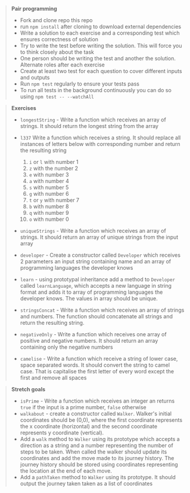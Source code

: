 > **Pair programming**
>
> * Fork and clone repo this repo
> * run `npm install` after cloning to download external dependencies
> * Write a solution to each exercise and a corresponding test which ensures correctness of solution
> * Try to write the test before writing the solution. This will force you to think closely about the task
> * One person should be writing the test and another the solution. Alternate roles after each exercise
> * Create at least two test for each question to cover different inputs and outputs
> * Run `npm test` regularly to ensure your tests pass
> * To run all tests in the background continuously you can do so using `npm test -- --watchAll`


> **Exercises**
>
> * `longestString` - Write a function which receives an array of strings. It should return the longest string from the array
>
> * `l337` Write a function which receives a string. It should replace all instances of letters below with corresponding number and return the resulting string
>   1. `i` or `l` with number 1
>   2. `z` with the number 2
>   3. `e` with number 3
>   4. `a` with number 4
>   5. `s` with number 5
>   6. `g` with number 6
>   7. `t` or `y` with number 7
>   8. `b` with number 8
>   9. `q` with number 9
>   10. `o` with number 0
> * `uniqueStrings` - Write a function which receives an array of strings. It should return an array of unique strings from the input array
> * `developer` - Create a constructor called `Developer` which receives 2 parameters an input string containing name and an array of programming languages the developer knows
> * `learn` - using prototypal inheritance add a method to `Developer` called `learnLanguage`, which accepts a new language in string format and adds it to array of programming languages the developer knows. The values in array should be unique.
> * `stringsConcat` - Write a function which receives an array of strings and numbers. The function should concatenate all strings and return the resulting string.
> * `negativeOnly` - Write a function which receives one array of positive and negative numbers. It should return an array containing only the negative numbers
> * `camelise` - Write a function which receive a string of lower case, space separated words. It should convert the string to camel case. That is capitalise the first letter of every word except the first and remove all spaces

> **Stretch goals**
>
> * `isPrime` - Write a function which receives an integer an returns `true` if the input is a prime number, `false` otherwise
> * `walkabout` - create a constructor called `Walker`. Walker's initial coordinates should be (0,0), where the first coordinate represents the x coordinate (horizontal) and the second coordinate represents y coordinate (vertical).
> * Add a `walk` method to `Walker` using its prototype which accepts a direction as a string and a number representing the number of steps to be taken. When called the walker should update its coordinates and add the move made to its journey history. The journey history should be stored using coordinates representing the location at the end of each move.
> * Add a `pathTaken` method to `Walker` using its prototype. It should output the journey taken taken as a list of coordinates
